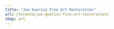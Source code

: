 ```yaml
---
title: "Joe Guerico Fine Art Restoration"
url: /toronto/joe-guerico-fine-art-restoration/
shop: art
---
```

